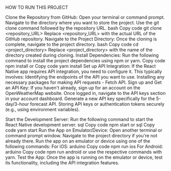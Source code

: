 HOW TO RUN THIS PROJECT

Clone the Repository from GitHub:
Open your terminal or command prompt.
Navigate to the directory where you want to store the project.
Use the git clone command followed by the repository URL.
bash
Copy code
git clone <repository_URL>
Replace <repository_URL> with the actual URL of the GitHub repository.
Navigate to the Project Directory:
Once the cloning is complete, navigate to the project directory.
bash
Copy code
cd <project_directory>
Replace <project_directory> with the name of the directory created during cloning.
Install Dependencies:
Run the following command to install the project dependencies using npm or yarn.
Copy code
npm install
or
Copy code
yarn install
Set up API Integration:
If the React Native app requires API integration, you need to configure it. This typically involves:
Identifying the endpoints of the API you want to use.
Installing any necessary packages for making API requests -  Fetch API.
Sign up and Get an API Key:
If you haven't already, sign up for an account on the OpenWeatherMap website.
Once logged in, navigate to the API keys section in your account dashboard.
Generate a new API key specifically for the 5-day/3-hour forecast API.
Storing API keys or authentication tokens securely (e.g., using environment variables).

Start the Development Server:
Run the following command to start the React Native development server.
sql
Copy code
npm start
or
sql
Copy code
yarn start
Run the App on Emulator/Device:
Open another terminal or command prompt window.
Navigate to the project directory if you're not already there.
Run the app on an emulator or device using one of the following commands:
For iOS:
arduino
Copy code
npm run ios
For Android:
arduino
Copy code
npm run android
or use the respective commands with yarn.
Test the App:
Once the app is running on the emulator or device, test its functionality, including the API integration features.

